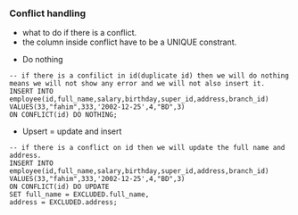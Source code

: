 ### Conflict handling
* what to do if there is a conflict.
* the column inside conflict have to be a UNIQUE constrant.


- Do nothing
```
-- if there is a confilict in id(duplicate id) then we will do nothing means we will not show any error and we will not also insert it.
INSERT INTO employee(id,full_name,salary,birthday,super_id,address,branch_id) 
VALUES(33,"fahim",333,'2002-12-25',4,"BD",3)
ON CONFLICT(id) DO NOTHING;
```

- Upsert = update and insert

```
-- if there is a conflict on id then we will update the full name and address.
INSERT INTO employee(id,full_name,salary,birthday,super_id,address,branch_id) 
VALUES(33,"fahim",333,'2002-12-25',4,"BD",3)
ON CONFLICT(id) DO UPDATE 
SET full_name = EXCLUDED.full_name,
address = EXCLUDED.address;
```
